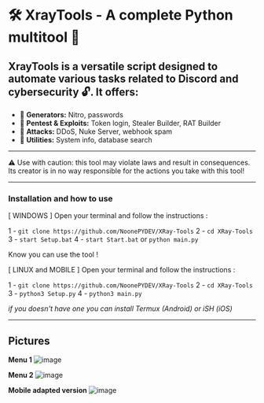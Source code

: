 # 🛠️ XrayTools - A complete Python multitool 🚀

## XrayTools is a versatile script designed to automate various tasks related to Discord and cybersecurity 🔓. It offers:

- 🔹 **Generators:** Nitro, passwords
- 🔹 **Pentest & Exploits:** Token login, Stealer Builder, RAT Builder
- 🔹 **Attacks:** DDoS, Nuke Server, webhook spam
- 🔹 **Utilities:** System info, database search

---

⚠️ Use with caution: this tool may violate laws and result in consequences. Its creator is in no way responsible for the actions you take with this tool!

---

### Installation and how to use

[ WINDOWS ] Open your terminal and follow the instructions :

1 - ` git clone https://github.com/NoonePYDEV/XRay-Tools `
2 - ` cd XRay-Tools `
3 - ` start Setup.bat `
4 - ` start Start.bat ` or ` python main.py `

Know you can use the tool !

[ LINUX and MOBILE ] Open your terminal and follow the instructions :

1 - ` git clone https://github.com/NoonePYDEV/XRay-Tools `
2 - ` cd XRay-Tools `
3 - ` python3 Setup.py `
4 - ` python3 main.py `

*if you doesn't have one you can install Termux (Android) or iSH (iOS)*

---
## Pictures

**Menu 1**
![image](https://github.com/user-attachments/assets/79aa7fc3-a2bb-4593-8f19-12e2452c8924)

**Menu 2**
![image](https://github.com/user-attachments/assets/b4045e84-e799-48ef-9305-896578be73f9)

**Mobile adapted version**
![image](https://github.com/user-attachments/assets/8e269cec-3c63-4a75-a674-af517ee58690)
